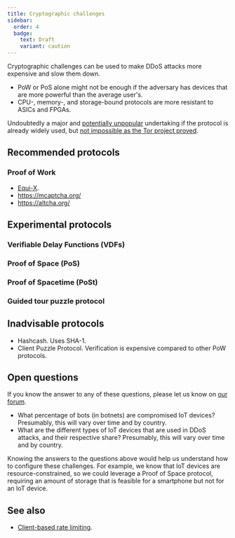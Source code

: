 ```yaml
---
title: Cryptographic challenges
sidebar:
  order: 4
  badge:
    text: Draft
    variant: caution
---
```


Cryptographic challenges can be used to make DDoS attacks more expensive and slow them down.

- PoW or PoS alone might not be enough if the adversary has devices that are more powerful than the average user's.
- CPU-, memory-, and storage-bound protocols are more resistant to ASICs and FPGAs.

Undoubtedly a major and [potentially unpopular](https://github.com/mastodon/mastodon/issues/29273#issuecomment-1954202970) undertaking if the protocol is already widely used, but [not impossible as the Tor project proved](https://blog.torproject.org/introducing-proof-of-work-defense-for-onion-services/).

## Recommended protocols

### Proof of Work

- [Equi-X](https://github.com/tevador/equix).
- https://mcaptcha.org/
- https://altcha.org/

## Experimental protocols

### Verifiable Delay Functions (VDFs)

### Proof of Space (PoS)

### Proof of Spacetime (PoSt)

### Guided tour puzzle protocol

## Inadvisable protocols

- Hashcash. Uses SHA-1.
- Client Puzzle Protocol. Verification is expensive compared to other PoW protocols.

## Open questions

If you know the answer to any of these questions,
please let us know on [our forum](https://github.com/relaycorp/ddos-report/discussions).

- What percentage of bots (in botnets) are compromised IoT devices? Presumably, this will vary over time and by country.
- What are the different types of IoT devices that are used in DDoS attacks, and their respective share? Presumably, this will vary over time and by country.

Knowing the answers to the questions above would help us understand how to configure these challenges.
For example, we know that IoT devices are resource-constrained,
so we could leverage a Proof of Space protocol,
requiring an amount of storage that is feasible for a smartphone but not for an IoT device.

## See also

- [Client-based rate limiting](rate-limiting.md).
